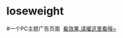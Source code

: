 # loseweight
#一个PC主题广告页面
  <a href="http://htmlpreview.github.io/?https://github.com/zhangjt/loseweight/blob/master/index.html">看效果,请擢这里看哦~</a>
